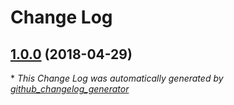 # Change Log

## [1.0.0](https://github.com/gordonbanderson/silverstripe-site-rss-feed/tree/1.0.0) (2018-04-29)


\* *This Change Log was automatically generated by [github_changelog_generator](https://github.com/skywinder/Github-Changelog-Generator)*